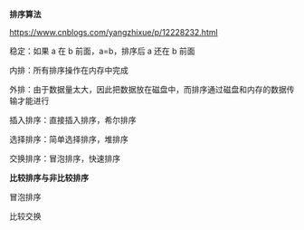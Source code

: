 **排序算法**



https://www.cnblogs.com/yangzhixue/p/12228232.html

稳定：如果 a 在 b 前面，a=b，排序后 a 还在 b 前面

内排：所有排序操作在内存中完成

外排：由于数据量太大，因此把数据放在磁盘中，而排序通过磁盘和内存的数据传输才能进行



插入排序：直接插入排序，希尔排序

选择排序：简单选择排序，堆排序

交换排序：冒泡排序，快速排序



**比较排序与非比较排序**

























冒泡排序

比较交换































